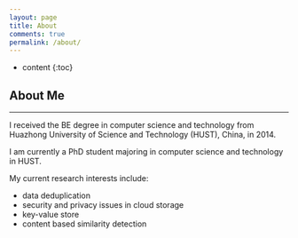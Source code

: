 ```yaml
---
layout: page
title: About
comments: true
permalink: /about/
---
```


* content
{:toc}

## About Me
---

I received the BE degree in computer science and technology from Huazhong University of Science and Technology (HUST), China, in 2014. 

I am currently a PhD student majoring in computer science and technology in HUST. 

My current research interests include: 
	
* data deduplication
* security and privacy issues in cloud storage
* key-value store
* content based similarity detection


